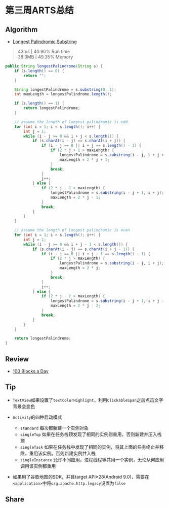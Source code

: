# 第三周ARTS总结
## Algorithm
- [Longest Palindromic Substring](https://leetcode.com/problems/longest-palindromic-substring/)
> 43ms | 40.90% Run time  
> 38.3MB | 49.35% Memory
```java
public String longestPalindrome(String s) {
    if (s.length() == 0) {
        return "";
    }

    String longestPalindrome = s.substring(0, 1);
    int maxLength = longestPalindrome.length();

    if (s.length() == 1) {
        return longestPalindrome;
    }

    // assume the length of longest palindromic is odd
    for (int i = 1; i < s.length(); i++) {
        int j = 1;
        while (i - j >= 0 && i + j < s.length()) {
            if (s.charAt(i - j) == s.charAt(i + j)) {
                if (i - j == 0 || i + j == s.length() - 1) {
                    if (2 * j + 1 > maxLength) {
                        longestPalindrome = s.substring(i - j, i + j + 1);
                        maxLength = 2 * j + 1;
                    }
                    break;
                }
                j++;
            } else {
                if (2 * j - 1 > maxLength) {
                    longestPalindrome = s.substring(i - j + 1, i + j);
                    maxLength = 2 * j - 1;
                }
                break;
            }
        }
    }

    // assume the length of longest palindromic is even
    for (int i = 1; i < s.length(); i++) {
        int j = 1;
        while (i - j >= 0 && i + j - 1 < s.length()) {
            if (s.charAt(i - j) == s.charAt(i + j - 1)) {
                if (i - j == 0 || i + j - 1 == s.length() - 1) {
                    if (2 * j > maxLength) {
                        longestPalindrome = s.substring(i - j, i + j);
                        maxLength = 2 * j;
                    }
                    break;
                }
                j++;
            } else {
                if (2 * j - 2 > maxLength) {
                    longestPalindrome = s.substring(i - j + 1, i + j - 1);
                    maxLength = 2 * j - 2;
                }
                break;
            }
        }
    }

    return longestPalindrome;
}
```

## Review
- [100 Blocks a Day](https://waitbutwhy.com/2016/10/100-blocks-day.html)

## Tip
+ `TextView`如果设置了`textColorHighlight`，利用`ClickableSpan`之后点击文字背景会变色
+ `Activity`的四种启动模式
    + `standard` 每次都新建一个实例对象
    + `singleTop` 如果在任务栈顶发现了相同的实例则重用，否则新建并压入栈顶
    + `singleTask` 如果在任务栈中发现了相同的实例，将其上面的任务终止并移除，重用该实例。否则新建实例并入栈
    + `singleInstance` 允许不同应用，进程线程等共用一个实例，无论从何应用调用该实例都重用
    
+ 如果用了谷歌地图的SDK，并且target API≥28(Android 9.0)，需要在`<application>`中将`org.apache.http.legacy`设置为`false`

## Share